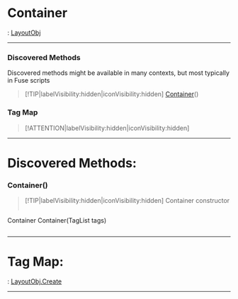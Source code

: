 # Container
 : [LayoutObj](LayoutObj.md)
___
### Discovered Methods  
Discovered methods might be available in many contexts, but most typically in Fuse scripts  
> [!TIP|labelVisibility:hidden|iconVisibility:hidden]
> [Container](#Container)()
>
### Tag Map
> [!ATTENTION|labelVisibility:hidden|iconVisibility:hidden]
___

# Discovered Methods: <!-- {docsify-ignore} -->

### Container()
> [!TIP|labelVisibility:hidden|iconVisibility:hidden]
> Container constructor
>
> ```php
Container Container(TagList tags)
> ```
>
___


# Tag Map: <!-- {docsify-ignore} -->

 : [LayoutObj.Create](LayoutObj.md#Create)
___

